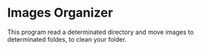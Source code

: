 # Images Organizer
This program read a determinated directory and move images to determinated foldes, to clean your folder.
